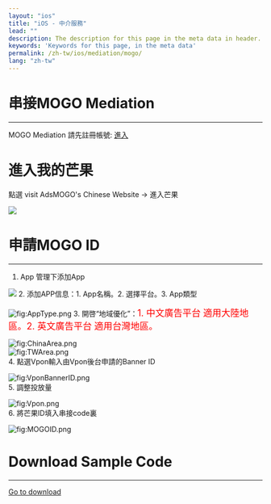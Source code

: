 ```yaml
---
layout: "ios"
title: "iOS - 中介服務"
lead: ""
description: The description for this page in the meta data in header.
keywords: 'Keywords for this page, in the meta data'
permalink: /zh-tw/ios/mediation/mogo/
lang: "zh-tw"
---
```

# 串接MOGO Mediation
---
MOGO Mediation 請先註冊帳號: [進入]  

# 進入我的芒果
點選 visit AdsMOGO's Chinese Website -&gt; 進入芒果  

![][0]

# 申請MOGO ID
---
1. App 管理下添加App  

![][1] 2. 添加APP信息：1. App名稱。2. 選擇平台。3. App類型  

![][2] 3. 開啓“地域優化”：<font size="4" color="red">1. 中文廣告平台
適用大陸地區。2. 英文廣告平台 適用台灣地區。</font>  

![][3]  
![][4]  
4. 點選Vpon輸入由Vpon後台申請的Banner ID  

![][5]  
5. 調整投放量  

![][6]  
6. 將芒果ID填入串接code裏  

![][7]

# Download Sample Code
---
[Go to download]


  [進入]: {{site.baseurl}}/assets/img/http://www.adsmogo.com/
  [0]: {{site.baseurl}}/assets/img/MyMOGO.png
  [1]: {{site.baseurl}}/assets/img/AddApp.png  
  [2]: {{site.baseurl}}/assets/img/AppType.png "fig:AppType.png"
  [3]: {{site.baseurl}}/assets/img/ChinaArea.png "fig:ChinaArea.png"
  [4]: {{site.baseurl}}/assets/img/TWArea.png "fig:TWArea.png"
  [5]: {{site.baseurl}}/assets/img/VponBannerID.png "fig:VponBannerID.png"
  [6]: {{site.baseurl}}/assets/img/Vpon.png "fig:Vpon.png"
  [7]: {{site.baseurl}}/assets/img/MOGOID.png "fig:MOGOID.png"
  [Go to download]: {{site.baseurl}}/zh-tw/ios/download/#mogo
